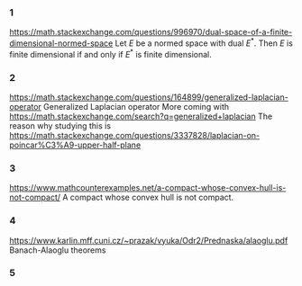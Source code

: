 ### 1
https://math.stackexchange.com/questions/996970/dual-space-of-a-finite-dimensional-normed-space
Let $E$ be a normed space with dual $E^{*}$. Then $E$ is finite dimensional if and only if $E^{*}$ is finite dimensional.
### 2
https://math.stackexchange.com/questions/164899/generalized-laplacian-operator
Generalized Laplacian operator
More coming with https://math.stackexchange.com/search?q=generalized+laplacian
The reason why studying this is https://math.stackexchange.com/questions/3337828/laplacian-on-poincar%C3%A9-upper-half-plane
### 3
https://www.mathcounterexamples.net/a-compact-whose-convex-hull-is-not-compact/
A compact whose convex hull is not compact.
### 4
https://www.karlin.mff.cuni.cz/~prazak/vyuka/Odr2/Prednaska/alaoglu.pdf
Banach-Alaoglu theorems
### 5
